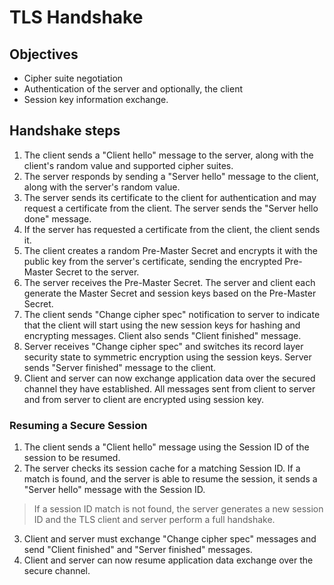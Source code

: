 # TLS Handshake
## Objectives
* Cipher suite negotiation
* Authentication of the server and optionally, the client
* Session key information exchange.

## Handshake steps
1. The client sends a "Client hello" message to the server, along with the client's random value and supported cipher suites.
2. The server responds by sending a "Server hello" message to the client, along with the server's random value.
3. The server sends its certificate to the client for authentication and may request a certificate from the client. The server sends the "Server hello done" message.
4. If the server has requested a certificate from the client, the client sends it.
5. The client creates a random Pre-Master Secret and encrypts it with the public key from the server's certificate, sending the encrypted Pre-Master Secret to the server.
6. The server receives the Pre-Master Secret. The server and client each generate the Master Secret and session keys based on the Pre-Master Secret.
7. The client sends "Change cipher spec" notification to server to indicate that the client will start using the new session keys for hashing and encrypting messages. Client also sends "Client finished" message.
8. Server receives "Change cipher spec" and switches its record layer security state to symmetric encryption using the session keys. Server sends "Server finished" message to the client.
9. Client and server can now exchange application data over the secured channel they have established. All messages sent from client to server and from server to client are encrypted using session key.

### Resuming a Secure Session
1. The client sends a "Client hello" message using the Session ID of the session to be resumed.
2. The server checks its session cache for a matching Session ID. If a match is found, and the server is able to resume the session, it sends a "Server hello" message with the Session ID.
> If a session ID match is not found, the server generates a new session ID and the TLS client and server perform a full handshake.

3. Client and server must exchange "Change cipher spec" messages and send "Client finished" and "Server finished" messages.
4. Client and server can now resume application data exchange over the secure channel.
